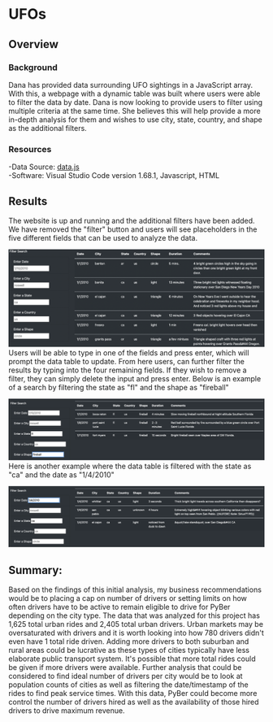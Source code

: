 # UFOs

## Overview 
### Background
Dana has provided data surrounding UFO sightings in a JavaScript array.  With this, a webpage with a dynamic table was built where users were able to filter the data by date.  Dana is now looking to provide users to filter using multiple criteria at the same time.  She believes this will help provide a more in-depth analysis for them and wishes to use city, state, country, and shape as the additional filters.  

### Resources
-Data Source: [data.js](https://github.com/Bulzeye89/UFOs/blob/main/Static/js/data.js)<br>
-Software: Visual Studio Code version 1.68.1, Javascript, HTML

## Results
The website is up and running and the additional filters have been added.  We have removed the "filter" button and users will see placeholders in the five different fields that can be used to analyze the data.  
<p float="left">
<img src="https://github.com/Bulzeye89/UFOs/blob/main/Resources/UFO_readme_pic1.png" 
</p>  
Users will be able to type in one of the fields and press enter, which will prompt the data table to update.  From here users, can further filter the results by typing into the four remaining fields.  If they wish to remove a filter, they can simply delete the input and press enter.  Below is an example of a search by filtering the state as "fl" and the shape as "fireball"
<p float="left">
<img src="https://github.com/Bulzeye89/UFOs/blob/main/Resources/UFOreadme_pic2.png" 
</p>  
Here is another example where the data table is filtered with the state as "ca" and the date as "1/4/2010"
<p float="left">
<img src="https://github.com/Bulzeye89/UFOs/blob/main/Resources/UFOreadme_pic3.png" 
</p>   

## Summary: 
Based on the findings of this initial analysis, my business recommendations would be to placing a cap on number of drivers or setting limits on how often drivers have to be active to remain eligible to drive for PyBer depending on the city type.  The data that was analyzed for this project has 1,625 total urban rides and 2,405 total urban drivers.  Urban markets may be oversaturated with drivers and it is worth looking into how 780 drivers didn't even have 1 total ride driven.  Adding more drivers to both suburban and rural areas could be lucrative as these types of cities typically have less elaborate public transport system.  It's possible that more total rides could be given if more drivers were available.  Further analysis that could be considered to find ideal number of drivers per city would be to look at population counts of cities as well as filtering the date/timestamp of the rides to find peak service times.  With this data, PyBer could become more control the number of drivers hired as well as the availability of those hired drivers to drive maximum revenue.   
